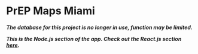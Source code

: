 <h1> PrEP Maps Miami </h1>

**_The database for this project is no longer in use, function may be limited._**

**_This is the Node.js section of the app. Check out the React.js section <a href="https://github.com/tomknoe/prepmaps.React.js" target="_blank">here</a>._**

